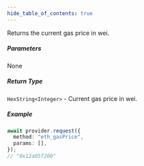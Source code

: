 ```yaml
---
hide_table_of_contents: true
---
```


<head>
  <meta
    name="description"
    content="Returns the current gas price in wei."
  />
</head>

<intro-end />

Returns the current gas price in wei.

##### Parameters

None

##### Return Type

`HexString<Integer>` - Current gas price in wei.

##### Example

```typescript title="TypeScript"
await provider.request({
  method: "eth_gasPrice",
  params: [],
});
// "0x12a05f200"
```
